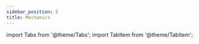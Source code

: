 ```yaml
---
sidebar_position: 5
title: Mechanics
---
```


import Tabs from '@theme/Tabs';
import TabItem from '@theme/TabItem';

<Tabs>
  <TabItem value="Ascension" label="Ascension" default>







  </TabItem>
<TabItem value="Alerts" label="Alerts">








  </TabItem>
  <TabItem value="Currency" label="Currency">








  </TabItem>
  <TabItem value="Custom Stats" label="Custom Stats">







  </TabItem>
  <TabItem value="Guilds" label="Guilds">








  </TabItem>
  <TabItem value="Trials" label="Trials">








  </TabItem>
</Tabs>
